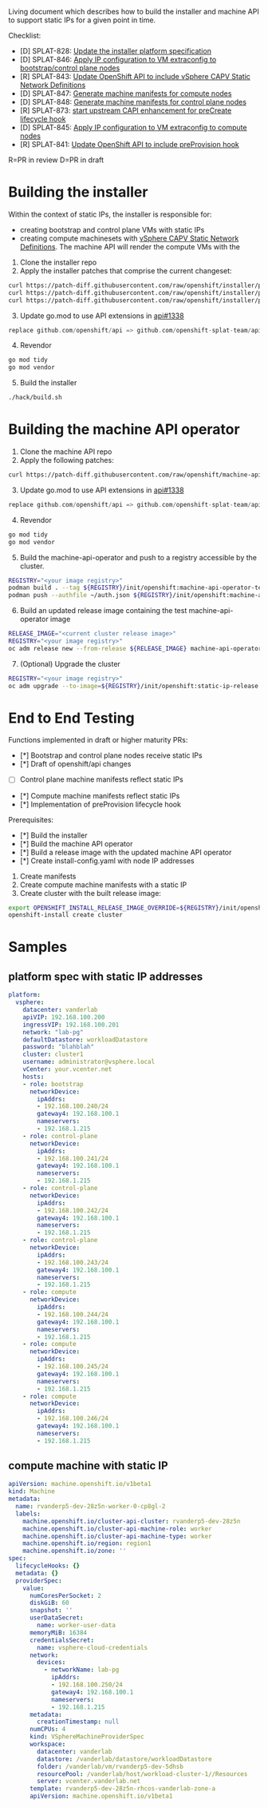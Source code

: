 Living document which describes how to build the installer and machine API to support static IPs
for a given point in time.  

Checklist:
- [D] SPLAT-828: [Update the installer platform specification](https://github.com/openshift/installer/pull/6982)
- [D] SPLAT-846: [Apply IP configuration to VM extraconfig to bootstrap/control plane nodes](https://github.com/openshift/installer/pull/6512)
- [R] SPLAT-843: [Update OpenShift API to include vSphere CAPV Static Network Definitions](https://github.com/openshift/api/pull/1338)
- [D] SPLAT-847: [Generate machine manifests for compute nodes](https://github.com/openshift/installer/pull/7023)
- [D] SPLAT-848: [Generate machine manifests for control plane nodes](https://github.com/openshift/installer/pull/7023)
- [R] SPLAT-873: [start upstream CAPI enhancement for preCreate lifecycle hook](https://github.com/kubernetes-sigs/cluster-api/pull/7647)
- [D] SPLAT-845: [Apply IP configuration to VM extraconfig to compute nodes](https://github.com/openshift/machine-api-operator/pull/1079)
- [R] SPLAT-841: [Update OpenShift API to include preProvision hook](https://github.com/openshift/api/pull/1334)

R=PR in review
D=PR in draft

# Building the installer

Within the context of static IPs, the installer is responsible for:
- creating bootstrap and control plane VMs with static IPs
- creating compute machinesets with [vSphere CAPV Static Network Definitions](https://github.com/kubernetes-sigs/cluster-api-provider-vsphere/blob/main/apis/v1beta1/types.go#L237-L252). The machine API will render the compute VMs with the


1. Clone the installer repo
2. Apply the installer patches that comprise the current changeset:
~~~sh
curl https://patch-diff.githubusercontent.com/raw/openshift/installer/pull/6982.patch | git apply
curl https://patch-diff.githubusercontent.com/raw/openshift/installer/pull/7023.patch | git apply
curl https://patch-diff.githubusercontent.com/raw/openshift/installer/pull/6512.patch | git apply
~~~

3. Update go.mod to use API extensions in [api#1338](https://github.com/openshift/api/pull/1338)
~~~go
replace github.com/openshift/api => github.com/openshift-splat-team/api v0.0.0-20230320203849-e0ab19eba3b2
~~~
4. Revendor 
~~~sh
go mod tidy
go mod vendor
~~~
5. Build the installer
~~~sh
./hack/build.sh
~~~

# Building the machine API operator

1. Clone the machine API repo
2. Apply the following patches:
~~~sh
curl https://patch-diff.githubusercontent.com/raw/openshift/machine-api-operator/pull/1079.patch | git apply
~~~

3. Update go.mod to use API extensions in [api#1338](https://github.com/openshift/api/pull/1338)
~~~go
replace github.com/openshift/api => github.com/openshift-splat-team/api v0.0.0-20230425185222-828ab2f6180c
~~~
4. Revendor 
~~~sh
go mod tidy
go mod vendor
~~~
5. Build the machine-api-operator and push to a registry accessible by the cluster.
~~~sh
REGISTRY="<your image registry>"
podman build . --tag ${REGISTRY}/init/openshift:machine-api-operator-test
podman push --authfile ~/auth.json ${REGISTRY}/init/openshift:machine-api-operator-test
~~~

6. Build an updated release image containing the test machine-api-operator image
~~~sh
RELEASE_IMAGE="<current cluster release image>"
REGISTRY="<your image registry>"
oc adm release new --from-release ${RELEASE_IMAGE} machine-api-operator=${REGISTRY}/init/openshift:machine-api-operator-test --to-image ${REGISTRY}/init/openshift:static-ip-release -a ~/pull-secret.txt
~~~

7. (Optional) Upgrade the cluster
~~~sh
REGISTRY="<your image registry>"
oc adm upgrade --to-image=${REGISTRY}/init/openshift:static-ip-release --force=true --allow-explicit-upgrade=true --allow-upgrade-with-warnings
~~~



# End to End Testing

Functions implemented in draft or higher maturity PRs:
- [*] Bootstrap and control plane nodes receive static IPs
- [*] Draft of openshift/api changes
- [ ] Control plane machine manifests reflect static IPs
- [*] Compute machine manifests reflect static IPs
- [*] Implementation of preProvision lifecycle hook

Prerequisites:
- [*] Build the installer
- [*] Build the machine API operator
- [*] Build a release image with the updated machine API operator
- [*] Create install-config.yaml with node IP addresses


1. Create manifests
2. Create compute machine manifests with a static IP 
3. Create cluster with the built release image:
~~~sh
export OPENSHIFT_INSTALL_RELEASE_IMAGE_OVERRIDE=${REGISTRY}/init/openshift:static-ip-release
openshift-install create cluster
~~~

# Samples

## platform spec with static IP addresses
~~~yaml
platform:
  vsphere:
    datacenter: vanderlab
    apiVIP: 192.168.100.200
    ingressVIP: 192.168.100.201
    network: "lab-pg"
    defaultDatastore: workloadDatastore
    password: "blahblah"
    cluster: cluster1
    username: administrator@vsphere.local
    vCenter: your.vcenter.net
    hosts:
    - role: bootstrap
      networkDevice:
        ipAddrs:
        - 192.168.100.240/24
        gateway4: 192.168.100.1
        nameservers:
        - 192.168.1.215
    - role: control-plane
      networkDevice:
        ipAddrs:
        - 192.168.100.241/24
        gateway4: 192.168.100.1
        nameservers:
        - 192.168.1.215
    - role: control-plane
      networkDevice:
        ipAddrs:
        - 192.168.100.242/24
        gateway4: 192.168.100.1
        nameservers:
        - 192.168.1.215
    - role: control-plane
      networkDevice:
        ipAddrs:
        - 192.168.100.243/24
        gateway4: 192.168.100.1
        nameservers:
        - 192.168.1.215
    - role: compute
      networkDevice:
        ipAddrs:
        - 192.168.100.244/24
        gateway4: 192.168.100.1
        nameservers:
        - 192.168.1.215
    - role: compute
      networkDevice:
        ipAddrs:
        - 192.168.100.245/24
        gateway4: 192.168.100.1
        nameservers:
        - 192.168.1.215
    - role: compute
      networkDevice:
        ipAddrs:
        - 192.168.100.246/24
        gateway4: 192.168.100.1
        nameservers:
        - 192.168.1.215
~~~

## compute machine with static IP

~~~yaml
apiVersion: machine.openshift.io/v1beta1
kind: Machine
metadata:
  name: rvanderp5-dev-28z5n-worker-0-cp8gl-2
  labels:
    machine.openshift.io/cluster-api-cluster: rvanderp5-dev-28z5n
    machine.openshift.io/cluster-api-machine-role: worker
    machine.openshift.io/cluster-api-machine-type: worker    
    machine.openshift.io/region: region1
    machine.openshift.io/zone: ''
spec:
  lifecycleHooks: {}
  metadata: {}
  providerSpec:
    value:
      numCoresPerSocket: 2
      diskGiB: 60
      snapshot: ''
      userDataSecret:
        name: worker-user-data
      memoryMiB: 16384
      credentialsSecret:
        name: vsphere-cloud-credentials
      network:
        devices:
          - networkName: lab-pg
            ipAddrs:
            - 192.168.100.250/24
            gateway4: 192.168.100.1
            nameservers:
            - 192.168.1.215            
      metadata:
        creationTimestamp: null
      numCPUs: 4
      kind: VSphereMachineProviderSpec
      workspace:
        datacenter: vanderlab
        datastore: /vanderlab/datastore/workloadDatastore
        folder: /vanderlab/vm/rvanderp5-dev-5dhsb
        resourcePool: /vanderlab/host/workload-cluster-1//Resources
        server: vcenter.vanderlab.net
      template: rvanderp5-dev-28z5n-rhcos-vanderlab-zone-a
      apiVersion: machine.openshift.io/v1beta1
~~~

